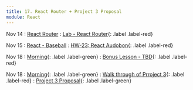 ```yaml
---
title: 17. React Router + Project 3 Proposal
module: React
---
```


Nov 14
: [React Router](https://git.generalassemb.ly/seir-flex-07-25-23/react-router)
  : [Lab - React Router](https://git.generalassemb.ly/seir-flex-07-25-23/react-router-lab){: .label .label-red}


Nov 15
: [React - Baseball](https://git.generalassemb.ly/seir-flex-07-25-23/react-baseball)
  : [HW-23: React Audobon](https://git.generalassemb.ly/seir-flex-07-25-23/react-audobon){: .label .label-red}



Nov 18
: [Morning](){: .label .label-green}
: [Bonus Lesson - TBD](){: .label .label-red}

Nov 18
: [Morning](){: .label .label-green}
: [Walk through of Prroject 3](){: .label .label-red}
  : [Project 3 Proposal](){: .label .label-green}

